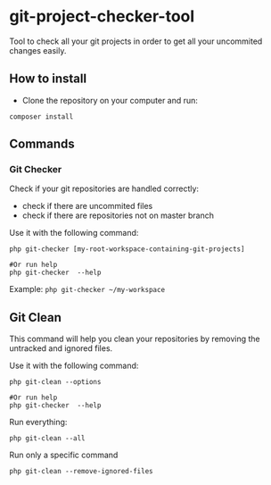 # git-project-checker-tool

 Tool to check all your git projects in order to get all your uncommited changes easily.
 
## How to install
 
- Clone the repository on your computer and run:

``` 
composer install
```


##  Commands

### Git Checker

Check if your git repositories are handled correctly:
- check if there are uncommited files
- check if there are repositories not on master branch

Use it with the following command:
 
 ```
 php git-checker [my-root-workspace-containing-git-projects]
 
 #Or run help
 php git-checker  --help
 ```

Example: `php git-checker ~/my-workspace`

## Git Clean

This command will help you clean your repositories by removing the untracked and ignored files.

Use it with the following command:
 
 ```
 php git-clean --options
 
 #Or run help
 php git-checker  --help
 ```

Run everything:
```
php git-clean --all
```

Run only a specific command
```
php git-clean --remove-ignored-files
```
